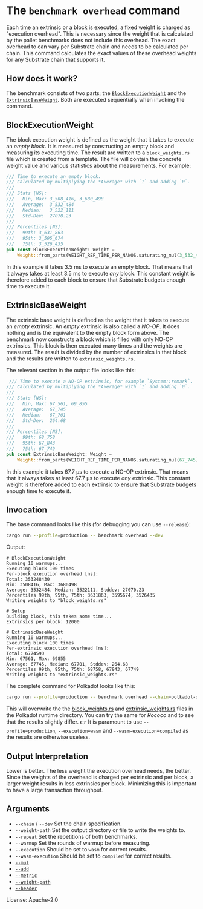 # The `benchmark overhead` command

Each time an extrinsic or a block is executed, a fixed weight is charged as "execution overhead".
This is necessary since the weight that is calculated by the pallet benchmarks does not include this overhead.
The exact overhead to can vary per Substrate chain and needs to be calculated per chain.
This command calculates the exact values of these overhead weights for any Substrate chain that supports it.

## How does it work?

The benchmark consists of two parts; the [`BlockExecutionWeight`] and the [`ExtrinsicBaseWeight`].
Both are executed sequentially when invoking the command.

## BlockExecutionWeight

The block execution weight is defined as the weight that it takes to execute an *empty block*.
It is measured by constructing an empty block and measuring its executing time.
The result are written to a `block_weights.rs` file which is created from a template.
The file will contain the concrete weight value and various statistics about the measurements. For example:
```rust
/// Time to execute an empty block.
/// Calculated by multiplying the *Average* with `1` and adding `0`.
///
/// Stats [NS]:
///   Min, Max: 3_508_416, 3_680_498
///   Average:  3_532_484
///   Median:   3_522_111
///   Std-Dev:  27070.23
///
/// Percentiles [NS]:
///   99th: 3_631_863
///   95th: 3_595_674
///   75th: 3_526_435
pub const BlockExecutionWeight: Weight =
    Weight::from_parts(WEIGHT_REF_TIME_PER_NANOS.saturating_mul(3_532_484), 0);
```

In this example it takes 3.5 ms to execute an empty block. That means that it always takes at least 3.5 ms to execute *any* block.
This constant weight is therefore added to each block to ensure that Substrate budgets enough time to execute it.

## ExtrinsicBaseWeight

The extrinsic base weight is defined as the weight that it takes to execute an *empty* extrinsic.
An *empty* extrinsic is also called a *NO-OP*. It does nothing and is the equivalent to the empty block form above.
The benchmark now constructs a block which is filled with only NO-OP extrinsics.
This block is then executed many times and the weights are measured.
The result is divided by the number of extrinsics in that block and the results are written to `extrinsic_weights.rs`.

The relevant section in the output file looks like this:
```rust
 /// Time to execute a NO-OP extrinsic, for example `System::remark`.
/// Calculated by multiplying the *Average* with `1` and adding `0`.
///
/// Stats [NS]:
///   Min, Max: 67_561, 69_855
///   Average:  67_745
///   Median:   67_701
///   Std-Dev:  264.68
///
/// Percentiles [NS]:
///   99th: 68_758
///   95th: 67_843
///   75th: 67_749
pub const ExtrinsicBaseWeight: Weight =
    Weight::from_parts(WEIGHT_REF_TIME_PER_NANOS.saturating_mul(67_745), 0);
```

In this example it takes 67.7 µs to execute a NO-OP extrinsic. That means that it always takes at least 67.7 µs to execute *any* extrinsic.
This constant weight is therefore added to each extrinsic to ensure that Substrate budgets enough time to execute it.

## Invocation

The base command looks like this (for debugging you can use `--release`):
```sh
cargo run --profile=production -- benchmark overhead --dev
```

Output:
```pre
# BlockExecutionWeight
Running 10 warmups...
Executing block 100 times
Per-block execution overhead [ns]:
Total: 353248430
Min: 3508416, Max: 3680498
Average: 3532484, Median: 3522111, Stddev: 27070.23
Percentiles 99th, 95th, 75th: 3631863, 3595674, 3526435
Writing weights to "block_weights.rs"

# Setup
Building block, this takes some time...
Extrinsics per block: 12000

# ExtrinsicBaseWeight
Running 10 warmups...
Executing block 100 times
Per-extrinsic execution overhead [ns]:
Total: 6774590
Min: 67561, Max: 69855
Average: 67745, Median: 67701, Stddev: 264.68
Percentiles 99th, 95th, 75th: 68758, 67843, 67749
Writing weights to "extrinsic_weights.rs"
```

The complete command for Polkadot looks like this:
```sh
cargo run --profile=production -- benchmark overhead --chain=polkadot-dev --execution=wasm --wasm-execution=compiled --weight-path=runtime/polkadot/constants/src/weights/
```

This will overwrite the the [block_weights.rs](https://github.com/paritytech/polkadot/blob/c254e5975711a6497af256f6831e9a6c752d28f5/runtime/polkadot/constants/src/weights/block_weights.rs) and [extrinsic_weights.rs](https://github.com/paritytech/polkadot/blob/c254e5975711a6497af256f6831e9a6c752d28f5/runtime/polkadot/constants/src/weights/extrinsic_weights.rs) files in the Polkadot runtime directory.
You can try the same for *Rococo* and to see that the results slightly differ.
👉 It is paramount to use `--profile=production`, `--execution=wasm` and `--wasm-execution=compiled` as the results are otherwise useless.

## Output Interpretation

Lower is better. The less weight the execution overhead needs, the better.
Since the weights of the overhead is charged per extrinsic and per block, a larger weight results in less extrinsics per block.
Minimizing this is important to have a large transaction throughput.

## Arguments

- `--chain` / `--dev` Set the chain specification.
- `--weight-path` Set the output directory or file to write the weights to.
- `--repeat` Set the repetitions of both benchmarks.
- `--warmup` Set the rounds of warmup before measuring.
- `--execution` Should be set to `wasm` for correct results.
- `--wasm-execution` Should be set to `compiled` for correct results.
- [`--mul`](../shared/README.md#arguments)
- [`--add`](../shared/README.md#arguments)
- [`--metric`](../shared/README.md#arguments)
- [`--weight-path`](../shared/README.md#arguments)
- [`--header`](../shared/README.md#arguments)

License: Apache-2.0

<!-- LINKS -->
[`ExtrinsicBaseWeight`]: https://github.com/paritytech/substrate/blob/580ebae17fa30082604f1c9720f6f4a1cfe95b50/frame/support/src/weights/extrinsic_weights.rs#L26
[`BlockExecutionWeight`]: https://github.com/paritytech/substrate/blob/580ebae17fa30082604f1c9720f6f4a1cfe95b50/frame/support/src/weights/block_weights.rs#L26

[System::Remark]: https://github.com/paritytech/substrate/blob/580ebae17fa30082604f1c9720f6f4a1cfe95b50/frame/system/src/lib.rs#L382

